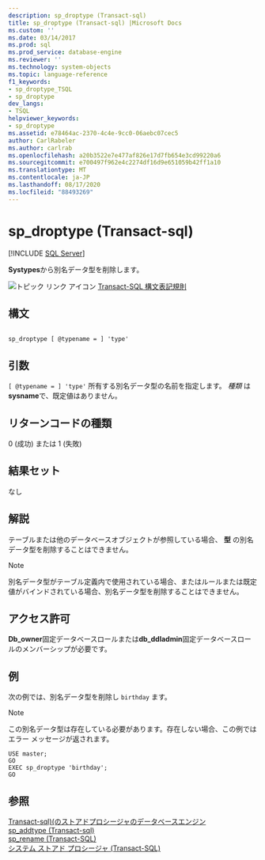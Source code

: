 ```yaml
---
description: sp_droptype (Transact-sql)
title: sp_droptype (Transact-sql) |Microsoft Docs
ms.custom: ''
ms.date: 03/14/2017
ms.prod: sql
ms.prod_service: database-engine
ms.reviewer: ''
ms.technology: system-objects
ms.topic: language-reference
f1_keywords:
- sp_droptype_TSQL
- sp_droptype
dev_langs:
- TSQL
helpviewer_keywords:
- sp_droptype
ms.assetid: e78464ac-2370-4c4e-9cc0-06aebc07cec5
author: CarlRabeler
ms.author: carlrab
ms.openlocfilehash: a20b3522e7e477af826e17d7fb654e3cd99220a6
ms.sourcegitcommit: e700497f962e4c2274df16d9e651059b42ff1a10
ms.translationtype: MT
ms.contentlocale: ja-JP
ms.lasthandoff: 08/17/2020
ms.locfileid: "88493269"
---
```

# <a name="sp_droptype-transact-sql"></a>sp_droptype (Transact-sql)
[!INCLUDE [SQL Server](../../includes/applies-to-version/sqlserver.md)]

  **Systypes**から別名データ型を削除します。  
  
 ![トピック リンク アイコン](../../database-engine/configure-windows/media/topic-link.gif "トピック リンク アイコン") [Transact-SQL 構文表記規則](../../t-sql/language-elements/transact-sql-syntax-conventions-transact-sql.md)  
  
## <a name="syntax"></a>構文  
  
```  
  
sp_droptype [ @typename = ] 'type'  
```  
  
## <a name="arguments"></a>引数  
`[ @typename = ] 'type'` 所有する別名データ型の名前を指定します。 *種類* は **sysname**で、既定値はありません。  
  
## <a name="return-code-type"></a>リターンコードの種類  
 0 (成功) または 1 (失敗)  
  
## <a name="result-sets"></a>結果セット  
 なし  
  
## <a name="remarks"></a>解説  
 テーブルまたは他のデータベースオブジェクトが参照している場合、 **型** の別名データ型を削除することはできません。  
  
> [!NOTE]  
>  別名データ型がテーブル定義内で使用されている場合、またはルールまたは既定値がバインドされている場合、別名データ型を削除することはできません。  
  
## <a name="permissions"></a>アクセス許可  
 **Db_owner**固定データベースロールまたは**db_ddladmin**固定データベースロールのメンバーシップが必要です。  
  
## <a name="examples"></a>例  
 次の例では、別名データ型を削除し `birthday` ます。  
  
> [!NOTE]  
>  この別名データ型は存在している必要があります。存在しない場合、この例ではエラー メッセージが返されます。  
  
```  
USE master;  
GO  
EXEC sp_droptype 'birthday';  
GO  
```  
  
## <a name="see-also"></a>参照  
 [Transact-sql&#41;&#40;のストアドプロシージャのデータベースエンジン ](../../relational-databases/system-stored-procedures/database-engine-stored-procedures-transact-sql.md)   
 [sp_addtype &#40;Transact-sql&#41;](../../relational-databases/system-stored-procedures/sp-addtype-transact-sql.md)   
 [sp_rename &#40;Transact-SQL&#41;](../../relational-databases/system-stored-procedures/sp-rename-transact-sql.md)   
 [システム ストアド プロシージャ &#40;Transact-SQL&#41;](../../relational-databases/system-stored-procedures/system-stored-procedures-transact-sql.md)  
  
  
